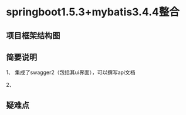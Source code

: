 # springboot1.5.3+mybatis3.4.4整合

## 项目框架结构图


## 简要说明

1、 集成了swagger2（包括其ui界面），可以撰写api文档

2、 

## 疑难点

